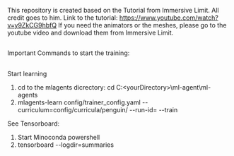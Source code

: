 This repository is created based on the Tutorial from Immersive Limit. All credit goes to him.
Link to the tutorial: https://www.youtube.com/watch?v=y9ZkCG9hbfQ
If you need the animators or the meshes, please go to the youtube video and download them from Immersive Limit. 

##
Important Commands to start the training:
##
Start learning
1) cd to the mlagents dicrectory: cd C:\<yourDirectory>\ml-agent\ml-agents
2) mlagents-learn config/trainer_config.yaml --curriculum=config/curricula/penguin/ --run-id=<whateverID> --train


See Tensorboard:
1) Start Minoconda powershell
2) tensorboard --logdir=summaries

